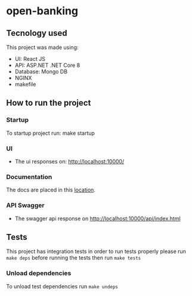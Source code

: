 # open-banking
## Tecnology used
This project was made using:
- UI: React JS
- API: ASP.NET .NET Core 8
- Database: Mongo DB
- NGINX
- makefile

## How to run the project 
### Startup
To startup project run: make startup

### UI
- The ui responses on: [http://localhost:10000/](http://localhost:10000/)

### Documentation
The docs are placed in this [location](./docs/docs.md). 

### API Swagger
- The swagger api response on [http://localhost:10000/api/index.html](http://localhost:10000/api/index.html)

## Tests
This project has integration tests in order to run tests properly please run
`make deps` before running the tests then run `make tests`

### Unload dependencies
To unload test dependencies run `make undeps`
